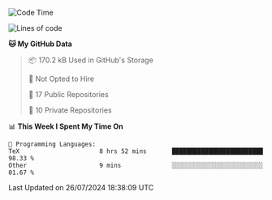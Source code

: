 <!--START_SECTION:waka-->
![Code Time](http://img.shields.io/badge/Code%20Time-984%20hrs%2042%20mins-blue)

![Lines of code](https://img.shields.io/badge/From%20Hello%20World%20I%27ve%20Written-214.3%20thousand%20lines%20of%20code-blue)

**🐱 My GitHub Data** 

> 📦 170.2 kB Used in GitHub's Storage 
 > 
> 🚫 Not Opted to Hire
 > 
> 📜 17 Public Repositories 
 > 
> 🔑 10 Private Repositories 
 > 
📊 **This Week I Spent My Time On** 

```text
💬 Programming Languages: 
TeX                      8 hrs 52 mins       █████████████████████████   98.33 % 
Other                    9 mins              ░░░░░░░░░░░░░░░░░░░░░░░░░   01.67 % 
```


 Last Updated on 26/07/2024 18:38:09 UTC
<!--END_SECTION:waka-->
